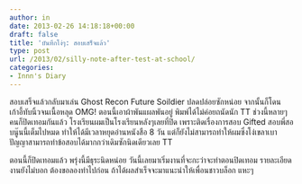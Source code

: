 ```yaml
---
author: in
date: 2013-02-26 14:18:18+00:00
draft: false
title: 'บันทึกโง่ๆ: สอบเสร็จแล้ว'
type: post
url: /2013/02/silly-note-after-test-at-school/
categories:
- Innn's Diary
---
```


สอบเสร็จแล้วกลับมาเล่น Ghost Recon Future Soildier ปลดปล่อยซักหน่อย จากนั้นก็โดนเก้าอี้ทับนิ้วจนเนื้อหลุด OMG! ตอนนี้เอาผ้าพันแผลพันอยู่ พิมพ์ได้ไม่ค่อยถนัดนัก TT ช่วงนี้หลายๆคนก็ปิดเทอมกันแล้ว โรงเรียนผมเป็นโรงเรียนหลังๆเลยที่ปิด เพราะติดเรื่องการสอบ Gifted สอบพี่สอบนู๊นนี้เต็มไปหมด ทำให้ได้มีเวลาหยุดอ่านหนังสือ 8 วัน แต่ก็ยังไม่สามารถทำให้ผมซึ่งโง่เขลาเบาปัญญาสามารถทำข้อสอบได้มากกว่าเดิมซักนิดเดียวเลย TT

ตอนนี้ก็ปิดเทอมแล้ว พรุ่งนี้มีธุระนิดหน่อย วันนี้เลยมาเริ่มงานที่จะกะว่าจะทำตอนปิดเทอม รายละเอียดงานยังไม่บอก ต้องขอลองทำไปก่อน ถ้าได้ผลสำเร็จจะมาแนะนำให้เพื่อนชาวบล็อก แหะๆ


